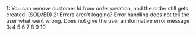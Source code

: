 1: You can remove customer Id from order creation, and the order still gets created. (SOLVED)
2: Errors aren't logging? Error handling does not tell the user what went wrong. Does not give the user a informative error message
3: 
4
5
6
7
8
9
10
